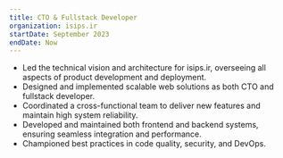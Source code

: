 ```yaml
---
title: CTO & Fullstack Developer
organization: isips.ir
startDate: September 2023
endDate: Now
---
```

- Led the technical vision and architecture for isips.ir, overseeing all aspects of product development and deployment.
- Designed and implemented scalable web solutions as both CTO and fullstack developer.
- Coordinated a cross-functional team to deliver new features and maintain high system reliability.
- Developed and maintained both frontend and backend systems, ensuring seamless integration and performance.
- Championed best practices in code quality, security, and DevOps. 